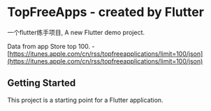 # TopFreeApps - created by Flutter
一个flutter练手项目, A new Flutter demo project.

Data from app Store top 100. - [https://itunes.apple.com/cn/rss/topfreeapplications/limit=100/json](https://itunes.apple.com/cn/rss/topfreeapplications/limit=100/json)

## Getting Started

This project is a starting point for a Flutter application.
